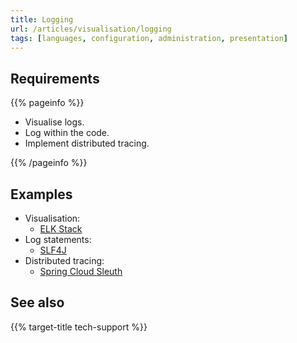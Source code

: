 ```yaml
---
title: Logging
url: /articles/visualisation/logging
tags: [languages, configuration, administration, presentation]
---
```


## Requirements

{{% pageinfo %}}

* Visualise logs.
* Log within the code.
* Implement distributed tracing.

{{% /pageinfo %}}

## Examples

* Visualisation:
  * [ELK Stack](https://www.elastic.co/elastic-stack)
* Log statements:
  * [SLF4J](https://www.slf4j.org/)
* Distributed tracing:
  * [Spring Cloud Sleuth](https://spring.io/projects/spring-cloud-sleuth/)

## See also

{{% target-title tech-support %}}
